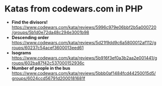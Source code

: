 # Katas from codewars.com in PHP
- **Find the divisors!**
  https://www.codewars.com/kata/reviews/5996c979e06bbf2b5a000720/groups/5b1d0e72da48c294e3001b98
- **Descending order**
  https://www.codewars.com/kata/reviews/5d21f9dd9c6a5800012af112/groups/60237c54acef3600013eed61
- **Isograms**
  https://www.codewars.com/kata/reviews/5b916f3ef0a3b2aa2e001441/groups/602ba87f42c537000152936c  
- **Number of people in the bus**
  https://www.codewars.com/kata/reviews/5bbb0af1484fcd44250015d5/groups/6024ccd56791d2000181681f  
  
